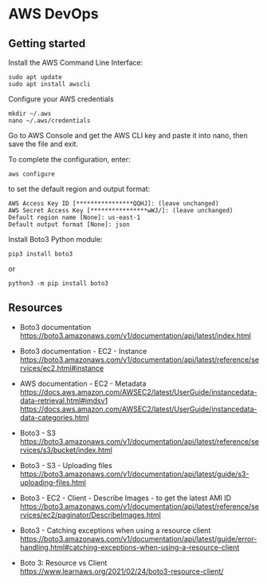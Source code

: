 # AWS DevOps

## Getting started

Install the AWS Command Line Interface:
```
sudo apt update
sudo apt install awscli
```

Configure your AWS credentials
```
mkdir ~/.aws
nano ~/.aws/credentials
```
Go to AWS Console and get the AWS CLI key and paste it into nano, then save the file and exit.

To complete the configuration, enter:
```
aws configure
```
to set the default region and output format:
```
AWS Access Key ID [****************QQHJ]: (leave unchanged)
AWS Secret Access Key [****************wWJ/]: (leave unchanged)
Default region name [None]: us-east-1
Default output format [None]: json
```

Install Boto3 Python module:
```
pip3 install boto3
```
or
```
python3 -m pip install boto3
```

## Resources
* Boto3 documentation \
https://boto3.amazonaws.com/v1/documentation/api/latest/index.html

* Boto3 documentation - EC2 - Instance \
https://boto3.amazonaws.com/v1/documentation/api/latest/reference/services/ec2.html#instance

* AWS documentation - EC2 - Metadata \
https://docs.aws.amazon.com/AWSEC2/latest/UserGuide/instancedata-data-retrieval.html#imdsv1
https://docs.aws.amazon.com/AWSEC2/latest/UserGuide/instancedata-data-categories.html

* Boto3 - S3 \
https://boto3.amazonaws.com/v1/documentation/api/latest/reference/services/s3/bucket/index.html

* Boto3 - S3 - Uploading files \
https://boto3.amazonaws.com/v1/documentation/api/latest/guide/s3-uploading-files.html

* Boto3 - EC2 - Client - Describe Images - to get the latest AMI ID
https://boto3.amazonaws.com/v1/documentation/api/latest/reference/services/ec2/paginator/DescribeImages.html

* Boto3 - Catching exceptions when using a resource client
https://boto3.amazonaws.com/v1/documentation/api/latest/guide/error-handling.html#catching-exceptions-when-using-a-resource-client

* Boto 3: Resource vs Client \
https://www.learnaws.org/2021/02/24/boto3-resource-client/
